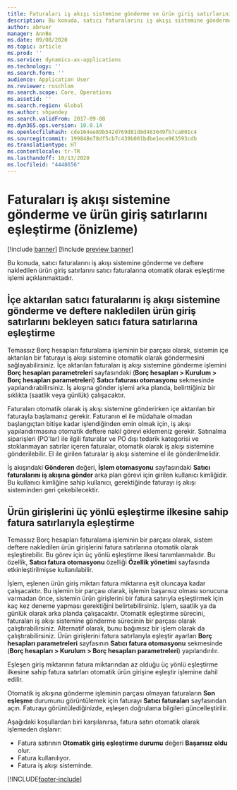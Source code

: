 ```yaml
---
title: Faturaları iş akışı sistemine gönderme ve ürün giriş satırlarını eşleştirme (önizleme)
description: Bu konuda, satıcı faturalarını iş akışı sistemine gönderme ve deftere nakledilen ürün giriş satırlarını satıcı faturalarına otomatik olarak eşleştirme işlemi açıklanmaktadır.
author: abruer
manager: AnnBe
ms.date: 09/08/2020
ms.topic: article
ms.prod: ''
ms.service: dynamics-ax-applications
ms.technology: ''
ms.search.form: ''
audience: Application User
ms.reviewer: roschlom
ms.search.scope: Core, Operations
ms.assetid: ''
ms.search.region: Global
ms.author: shpandey
ms.search.validFrom: 2017-09-08
ms.dyn365.ops.version: 10.0.14
ms.openlocfilehash: cde164ee89b542d769d81d8d483049fb7ca001c4
ms.sourcegitcommit: 199848e78df5cb7c439b001bdbe1ece963593cdb
ms.translationtype: HT
ms.contentlocale: tr-TR
ms.lasthandoff: 10/13/2020
ms.locfileid: "4448656"
---
```

# <a name="submit-invoices-to-the-workflow-system-and-match-product-receipt-lines-preview"></a>Faturaları iş akışı sistemine gönderme ve ürün giriş satırlarını eşleştirme (önizleme)

[!include [banner](../includes/banner.md)]
[!include [preview banner](../includes/preview-banner.md)]

Bu konuda, satıcı faturalarını iş akışı sistemine gönderme ve deftere nakledilen ürün giriş satırlarını satıcı faturalarına otomatik olarak eşleştirme işlemi açıklanmaktadır.

## <a name="submitting-imported-vendor-invoices-to-the-workflow-system-and-matching-posted-product-receipt-lines-to-pending-vendor-invoice-lines"></a>İçe aktarılan satıcı faturalarını iş akışı sistemine gönderme ve deftere nakledilen ürün giriş satırlarını bekleyen satıcı fatura satırlarına eşleştirme

Temassız Borç hesapları faturalama işleminin bir parçası olarak, sistemin içe aktarılan bir faturayı iş akışı sistemine otomatik olarak göndermesini sağlayabilirsiniz. İçe aktarılan faturaları iş akışı sistemine gönderme işlemini **Borç hesapları parametreleri** sayfasındaki (**Borç hesapları \> Kurulum \> Borç hesapları parametreleri**) **Satıcı faturası otomasyonu** sekmesinde yapılandırabilirsiniz. İş akışına gönder işlemi arka planda, belirttiğiniz bir sıklıkta (saatlik veya günlük) çalışacaktır.

Faturaları otomatik olarak iş akışı sistemine gönderirken içe aktarılan bir faturayla başlamanız gerekir. Faturanın el ile müdahale olmadan başlangıçtan bitişe kadar işlendiğinden emin olmak için, iş akışı yapılandırmasına otomatik deftere nakil görevi eklemeniz gerekir. Satınalma siparişleri (PO'lar) ile ilgili faturalar ve PO dışı tedarik kategorisi ve stoklanmayan satırlar içeren faturalar, otomatik olarak iş akışı sistemine gönderilebilir. El ile girilen faturalar iş akışı sistemine el ile gönderilmelidir.

İş akışındaki **Gönderen** değeri, **İşlem otomasyonu** sayfasındaki **Satıcı faturalarını iş akışına gönder** arka plan görevi için girilen kullanıcı kimliğidir. Bu kullanıcı kimliğine sahip kullanıcı, gerektiğinde faturayı iş akışı sisteminden geri çekebilecektir.

## <a name="matching-posted-product-receipts-to-invoice-lines-that-have-a-three-way-matching-policy"></a>Ürün girişlerini üç yönlü eşleştirme ilkesine sahip fatura satırlarıyla eşleştirme

Temassız Borç hesapları faturalama işleminin bir parçası olarak, sistem deftere nakledilen ürün girişlerini fatura satırlarına otomatik olarak eşleştirebilir. Bu görev için üç yönlü eşleştirme ilkesi tanımlanmalıdır. Bu özellik, **Satıcı fatura otomasyonu** özelliği **Özellik yönetimi** sayfasında etkinleştirilmişse kullanılabilir.

İşlem, eşlenen ürün giriş miktarı fatura miktarına eşit oluncaya kadar çalışacaktır. Bu işlemin bir parçası olarak, işlemin başarısız olması sonucuna varmadan önce, sistemin ürün girişlerini bir fatura satırıyla eşleştirmek için kaç kez deneme yapması gerektiğini belirtebilirsiniz. İşlem, saatlik ya da günlük olarak arka planda çalışacaktır. Otomatik eşleştirme sürecini, faturaları iş akışı sistemine gönderme sürecinin bir parçası olarak çalıştırabilirsiniz. Alternatif olarak, bunu bağımsız bir işlem olarak da çalıştırabilirsiniz. Ürün girişlerini fatura satırlarıyla eşleştir ayarları **Borç hesapları parametreleri** sayfasının **Satıcı fatura otomasyonu** sekmesinde (**Borç hesapları \> Kurulum \> Borç hesapları parametreleri**) yapılandırılır.

Eşleşen giriş miktarının fatura miktarından az olduğu üç yönlü eşleştirme ilkesine sahip fatura satırları otomatik ürün girişine eşleştir işlemine dahil edilir.

Otomatik iş akışına gönderme işleminin parçası olmayan faturaların **Son eşleşme** durumunu görüntülemek için faturayı **Satıcı faturaları** sayfasından açın. Faturayı görüntülediğinizde, eşleşen doğrulama bilgileri güncelleştirilir.

Aşağıdaki koşullardan biri karşılanırsa, fatura satırı otomatik olarak işlemeden dışlanır:

- Fatura satırının **Otomatik giriş eşleştirme durumu** değeri **Başarısız oldu** olur.
- Fatura kullanılıyor.
- Fatura iş akışı sisteminde.


[!INCLUDE[footer-include](../../includes/footer-banner.md)]